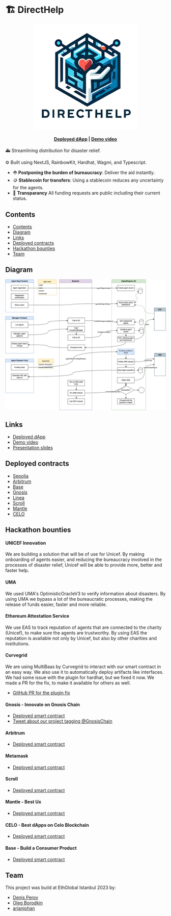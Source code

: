 # 🏗 DirectHelp


<p align="center">
<img src="https://github.com/directhelporg/directhelp/blob/58f768d14db772739eafd183be8cd481f29b8054/images/logo.png" alt="logo"/>
</p>
<h4 align="center">
  <a href="https://docs.scaffoldeth.io">Deployed dApp</a> |
  <a href="https://scaffoldeth.io">Demo video</a>
</h4>

🚑 Streamlining distribution for disaster relief.

⚙️ Built using NextJS, RainbowKit, Hardhat, Wagmi, and Typescript.

- ⛑️ **Postponing the burden of bureaucracy**: Deliver the aid instantly.
- 🪙 **Stablecoin for transfers**: Using a stablecoin reduces any uncertainty for the agents.
- 👀  **Transparancy** All funding requests are public including their current status.


## Contents
- [Contents](#contents)
- [Diagram](#diagram)
- [Links](#links)
- [Deployed contracts](#deployed-contracts)
- [Hackathon bounties](#hackathon-bounties)
- [Team](#team)

## Diagram
![diagram](https://github.com/directhelporg/directhelp/blob/cc9d937a737873fafbdc378d4954061eaa488258/images/draw_small.png)

## Links
- [Deployed dApp]()
- [Demo video]()
- [Presentation slides](https://docs.google.com/presentation/d/1vG90dBGTiEyBmAL9vfIE4XoaHOR_6UKL-cnz1pXhVoU/edit?usp=sharing)

## Deployed contracts
- [Sepolia](https://sepolia.etherscan.io/address/0x2d693964DAA7cFdD27F17501600Af950e0d852F6#code)
- [Arbitrum](https://goerli.arbiscan.io/address/0xE57bae05b7568E1b2b03104bD171ab94F54BcbFE#code)
- [Base](https://goerli.basescan.org/address/0xE57bae05b7568E1b2b03104bD171ab94F54BcbFE#code)
- [Gnosis](https://gnosisscan.io/address/0x04b3786899D4400bBEf2f000c07CBB916a9a8E24)
- [Linea](https://explorer.linea.build/address/0xE57bae05b7568E1b2b03104bD171ab94F54BcbFE)
- [Scroll](https://sepolia-blockscout.scroll.io/address/0x82C993811B40609c5Dc3380E7Eb8c4BcAc42D46c#code)
- [Mantle](https://explorer.testnet.mantle.xyz/address/0x990d9369C17Bb50083f6e615BB6773bfab637e48#code)
- [CELO](0x509f25ab47607B5490561CC5053071a79E83D836)

## Hackathon bounties

#### UNICEF Innovation
We are building a solution that will be of use for Unicef. By making onboarding of agents easier, and reducing the bureaucracy involved in the processes of disaster relief, Unicef will be able to provide more, better and faster help.

#### ​UMA
We used UMA's OptimisticOracleV3 to verify information about disasters. By using UMA we bypass a lot of the bureaucratic processes, making the release of funds easier, faster and more reliable.

#### Ethereum Attestation Service
We use EAS to track reputation of agents that are connected to the charity (Unicef), to make sure the agents are trustworthy. By using EAS the reputation is available not only by Unicef, but also by other charities and institutions.

#### Curvegrid
We are using MultiBaas by Curvegrid to interact with our smart contract in an easy way. We also use it to automatically deploy artifacts like interfaces. We had some issue with the plugin for hardhat, but we fixed it now. We made a PR for the fix, to make it available for others as well.
- [GitHub PR for the plugin fix](https://github.com/curvegrid/hardhat-multibaas-plugin/pull/210)

#### Gnosis - Innovate on Gnosis Chain 
- [Deployed smart contract](https://gnosisscan.io/address/0x04b3786899D4400bBEf2f000c07CBB916a9a8E24)
- [Tweet about our project tagging @GnosisChain](https://twitter.com/smartbots_sl/status/1725950705368813731)

#### Arbitrum 
- [Deployed smart contract](https://goerli.arbiscan.io/address/0xE57bae05b7568E1b2b03104bD171ab94F54BcbFE)

#### Metamask 
- [Deployed smart contract](https://goerli.lineascan.build/address/address/0x04b3786899D4400bBEf2f000c07CBB916a9a8E24#code)

#### Scroll
- [Deployed smart contract](https://sepolia-blockscout.scroll.io/address/0x82C993811B40609c5Dc3380E7Eb8c4BcAc42D46c)

#### Mantle - Best Ux
- [Deployed smart contract](https://explorer.testnet.mantle.xyz/address/0x990d9369C17Bb50083f6e615BB6773bfab637e48)

#### CELO - Best dApps on Celo Blockchain 
- [Deployed smart contract](https://alfajores.celoscan.io/address/0x509f25ab47607B5490561CC5053071a79E83D836)

#### Base  - Build a Consumer Product
- [Deployed smart contract](https://alfajores.celoscan.io/address/0x509f25ab47607B5490561CC5053071a79E83D836)

## Team
This project was build at EthGlobal Istanbul 2023 by:

- [Denis Perov](https://t.me/imajus)
- [Oleg Borodkin](http://x.com/)
- [arjanjohan](https://x.com/arjanjohan/)
